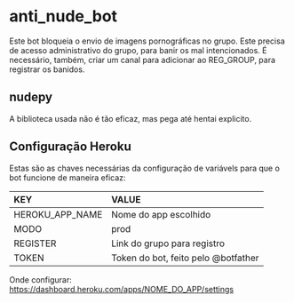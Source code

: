 # anti_nude_bot
Este bot bloqueia o envio de imagens pornográficas no grupo. Este precisa de acesso administrativo do grupo, para banir os mal intencionados. É necessário, também, criar um canal para adicionar ao REG_GROUP, para registrar os banidos.

## nudepy
A biblioteca usada não é tão eficaz, mas pega até hentai explicito.

## Configuração Heroku
Estas são as chaves necessárias da configuração de variávels para que o bot funcione de maneira eficaz:

| KEY       | VALUE     |
| :-------- | :-------- |
| HEROKU_APP_NAME | Nome do app escolhido |
| MODO      | prod |
| REGISTER  | Link do grupo para registro |
| TOKEN     | Token do bot, feito pelo @botfather |

Onde configurar: https://dashboard.heroku.com/apps/NOME_DO_APP/settings
